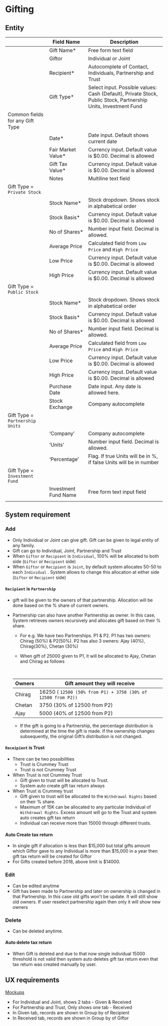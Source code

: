 # Gifting

## Entity

|                                 | Field Name           | Description                                                  |
| ------------------------------- | -------------------- | ------------------------------------------------------------ |
|                                 | Gift Name*           | Free form text field                                         |
|                                 | Giftor               | Individual or Joint                                          |
|                                 | Recipient*           | Autocomplete of Contact, Individuals, Partnership and Trust  |
|                                 | Gift Type*           | Select input. Possible values: Cash (Default), Private Stock, Public Stock, Partnership Units, Investment Fund |
| Common fields for any Gift Type |                      |                                                              |
|                                 | Date*                | Date input. Default shows current date                       |
|                                 | Fair Market Value*   | Currency input. Default value is $0.00. Decimal is allowed   |
|                                 | Gift Tax Value*      | Currency input. Default value is $0.00. Decimal is allowed   |
|                                 | Notes                | Multiline text field                                         |
| Gift Type = `Private Stock`     |                      |                                                              |
|                                 | Stock Name*          | Stock dropdown. Shows stock in alphabetical order            |
|                                 | Stock Basis*         | Currency input. Default value is $0.00. Decimal is allowed   |
|                                 | No of Shares*        | Number input field. Decimal is allowed.                      |
|                                 | Average Price        | Calculated field from `Low Price` and `High Price`           |
|                                 | Low Price            | Currency input. Default value is $0.00. Decimal is allowed   |
|                                 | High Price           | Currency input. Default value is $0.00. Decimal is allowed   |
| Gift Type = `Public Stock`      |                      |                                                              |
|                                 | Stock Name*          | Stock dropdown. Shows stock in alphabetical order            |
|                                 | Stock Basis*         | Currency input. Default value is $0.00. Decimal is allowed   |
|                                 | No of Shares*        | Number input field. Decimal is allowed.                      |
|                                 | Average Price        | Calculated field from `Low Price` and `High Price`           |
|                                 | Low Price            | Currency input. Default value is $0.00. Decimal is allowed   |
|                                 | High Price           | Currency input. Default value is $0.00. Decimal is allowed   |
|                                 | Purchase Date        | Date input. Any date is allowed here.                        |
|                                 | Stock Exchange       | Company autocomplete                                         |
| Gift Type = `Partnership Units` |                      |                                                              |
|                                 | ‘Company’            | Company autocomplete                                         |
|                                 | ‘Units’              | Number input field. Decimal is allowed.                      |
|                                 | ‘Percentage’         | Flag. If true Units will be in %, if false Units will be in number |
| Gift Type = `Investment Fund`   |                      |                                                              |
|                                 | Investment Fund Name | Free form text input field                                   |
|                                 |                      |                                                              |



## System requirement

### Add

- Only Individual or Joint can give gift. Gift can be given to legal entity of any family.
- Gift can go to Individual, Joint, Partnership and Trust
- When `Giftor` or `Recipient` is `Individual`, 100% will be allocated to both side (`Giftor` or `Recipient` side)
- When `Giftor` or `Recipient` is `Joint`, by default system allocates 50-50 to each `Individual` . System allows to change this allocation at either side (`Giftor` or `Recipient` side)

#### `Recipient` is `Partnership`

- gift will be given to the owners of that partnership. Allocation will be done based on the % share of  current owners. 

- Partnership can also have another Partnership  as owner. In this case, System retrieves owners recursively and allocates gift based on their % share.

  - For e.g. We have two Partnerships. P1 & P2.  P1 has two owners: Chirag (50%) & P2(50%). P2 has also 3 owners: Ajay (40%), Chirag(30%), Chetan (30%)

  -  When gift of 25000 given to P1, it will be allocated to Ajay, Chetan and Chirag as follows
  
    ​	

    | Owners | Gift amount they will receive                                |
  | ------ | ------------------------------------------------------------ |
    | Chirag | 16250 ( `12500 (50% from P1) + 3750 (30% of 12500 from P2))` |
  | Chetan | 3750 (30% of 12500 from P2)                                  |
    | Ajay   | 5000 (40% of 12500 from P2)                                  |
  
  - If the gift is going to a Partnership, the percentage distribution is determined at the time the gift is made. If the ownership changes subsequently, the original Gift’s distribution is not changed.

#### `Receipient` is Trust

- There can be two possibilities
  - Trust is Crummey Trust
  - Trust is not Crummey Trust
- When Trust is not Crummey Trust
  - Gift given to trust will be allocated to Trust. 
  - System auto create gift tax return always
- When Trust is Crummey trust
  - Gift given to trust will be allocated to the `Withdrawal Rights` based on their % share.
  - Maximum of 15K can be allocated to any particular Individual of `Withdrawal Rights`. Excess amount will go to the Trust and system auto creates gift tax return
  - Individual can receive more than 15000 through different trusts.

#### Auto Create tax return

- In single gift if allocation is less than $15,000 but total gifts amount which Giftor gave to any Individual is more than $15,000 in a year then gift tax return will be created for Giftor
- For Gifts created before 2018, above limit is $14000.

### Edit

- Can be edited anytime
- Gift has been made to Partnership and later on ownership is changed in that Partnership. In this case old gifts won't be update.  It will still show old owners. If user reselect partnership again then only it will show new owners

### Delete

- Can be deleted anytime.

#### Auto delete tax return

- When Gift is deleted and due to that now single individual 15000 threshold is not valid then system auto deletes gift tax return even that tax return was created manually by user.



## UX requirements

[Mockups]()

- For Individual and Joint, shows 2 tabs - Given & Received
- For Partnership and Trust, Only shows one tab - Received
- In Given tab, records are shown in Group by of Recipient
- In Received tab, records are shown in Group by of Giftor

